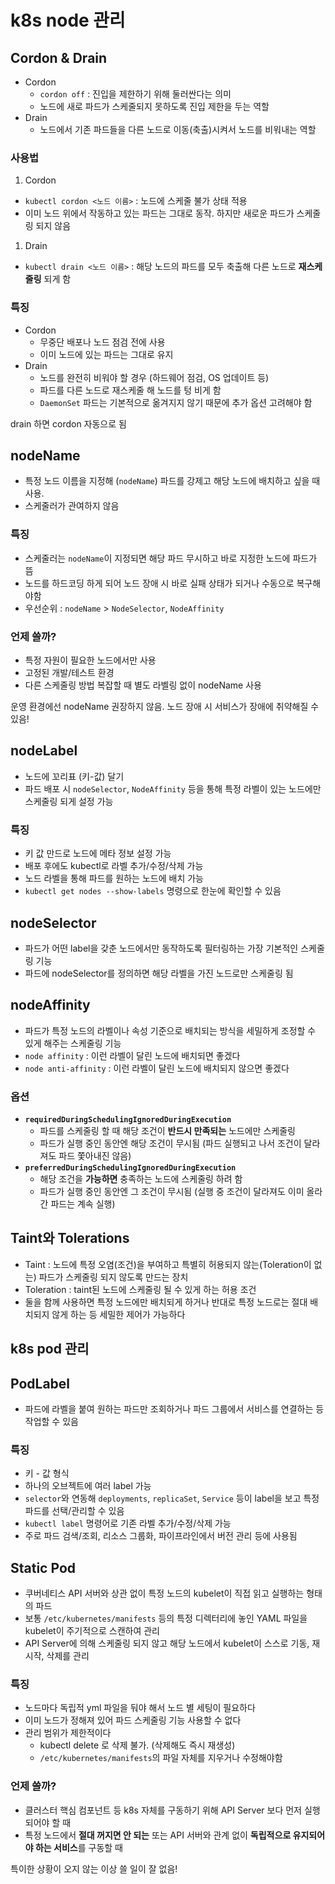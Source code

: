# k8s node 관리

## Cordon & Drain

- Cordon
    - `cordon off` : 진입을 제한하기 위해 둘러싼다는 의미
    - 노드에 새로 파드가 스케줄되지 못하도록 진입 제한을 두는 역할
- Drain
    - 노드에서 기존 파드들을 다른 노드로 이동(축출)시켜서 노드를 비워내는 역할

### 사용법

1. Cordon
- `kubectl cordon <노드 이름>` : 노드에 스케줄 불가 상태 적용
- 이미 노드 위에서 작동하고 있는 파드는 그대로 동작. 하지만 새로운 파드가 스케줄링 되지 않음
1. Drain
- `kubectl drain <노드 이름>` : 해당 노드의 파드를 모두 축출해 다른 노드로 **재스케줄링** 되게 함

### 특징

- Cordon
    - 무중단 배포나 노드 점검 전에 사용
    - 이미 노드에 있는 파드는 그대로 유지
- Drain
    - 노드를 완전히 비워야 할 경우 (하드웨어 점검, OS 업데이트 등)
    - 파드를 다른 노드로 재스케줄 해 노드를 텅 비게 함
    - `DaemonSet` 파드는 기본적으로 옮겨지지 않기 때문에 추가 옵션 고려해야 함

drain 하면 cordon 자동으로 됨

## nodeName

- 특정 노드 이름을 지정해 (`nodeName`) 파드를 강제고 해당 노드에 배치하고 싶을 때 사용.
- 스케줄러가 관여하지 않음

### 특징

- 스케줄러는 `nodeName`이 지정되면 해당 파드 무시하고 바로 지정한 노드에 파드가 뜸
- 노드를 하드코딩 하게 되어 노드 장애 시 바로 실패 상태가 되거나 수동으로 복구해야함
- 우선순위 : `nodeName`  > `NodeSelector`, `NodeAffinity`

### 언제 쓸까?

- 특정 자원이 필요한 노드에서만 사용
- 고정된 개발/테스트 환경
- 다른 스케줄링 방법 복잡할 때 별도 라벨링 없이 nodeName 사용

운영 환경에선 nodeName 권장하지 않음. 노드 장애 시 서비스가 장애에 취약해질 수 있음!

## nodeLabel

- 노드에 꼬리표 (키-값) 달기
- 파드 배포 시 `nodeSelector`, `NodeAffinity` 등을 통해 특정 라벨이 있는 노드에만 스케줄링 되게 설정 가능

### 특징

- 키 값 만드로 노드에 메타 정보 설정 가능
- 배포 후에도 kubectl로 라벨 추가/수정/삭제 가능
- 노드 라벨을 통해 파드를 원하는 노드에 배치 가능
- `kubectl get nodes --show-labels` 명령으로 한눈에 확인할 수 있음

## nodeSelector

- 파드가 어떤 label을 갖춘 노드에서만 동작하도록 필터링하는 가장 기본적인 스케줄링 기능
- 파드에 nodeSelector를 정의하면 해당 라벨을 가진 노드로만 스케줄링 됨

## nodeAffinity

- 파드가 특정 노드의 라벨이나 속성 기준으로 배치되는 방식을 세밀하게 조정할 수 있게 해주는 스케줄링 기능
- `node affinity` : 이런 라벨이 달린 노드에 배치되면 좋겠다
- `node anti-affinity` : 이런 라벨이 달린 노드에 배치되지 않으면 좋겠다

### 옵션

- **`requiredDuringSchedulingIgnoredDuringExecution`**
    - 파드를 스케줄링 할 때 해당 조건이 **반드시 만족되는** 노드에만 스케줄링
    - 파드가 실행 중인 동안엔 해당 조건이 무시됨 (파드 실행되고 나서 조건이 달라져도 파드 쫓아내진 않음)
- **`preferredDuringSchedulingIgnoredDuringExecution`**
    - 해당 조건을 **가능하면** 충족하는 노드에 스케줄링 하려 함
    - 파드가 실행 중인 동안엔 그 조건이 무시됨 (실행 중 조건이 달라져도 이미 올라간 파드는 계속 실행)

## Taint와 Tolerations

- Taint : 노드에 특정 오염(조건)을 부여하고 특별히 허용되지 않는(Toleration이 없는) 파드가 스케줄링 되지 않도록 만드는 장치
- Toleration : taint된 노드에 스케줄링 될 수 있게 하는 허용 조건
- 둘을 함께 사용하면 특정 노드에만 배치되게 하거나 반대로 특정 노드로는 절대 배치되지 않게 하는 등 세밀한 제어가 가능하다

## k8s pod 관리

## PodLabel

- 파드에 라벨을 붙여 원하는 파드만 조회하거나 파드 그룹에서 서비스를 연결하는 등 작업할 수 있음

### 특징

- 키 - 값 형식
- 하나의 오브젝트에 여러 label 가능
- `selector`와 연동해 `deployments`, `replicaSet`, `Service` 등이 label을 보고 특정 파드를 선택/관리할 수 있음
- `kubectl label` 명령어로 기존 라벨 추가/수정/삭제 가능
- 주로 파드 검색/조회, 리소스 그룹화, 파이프라인에서 버전 관리 등에 사용됨

## Static Pod

- 쿠버네티스 API 서버와 상관 없이 특정 노드의 kubelet이 직접 읽고 실행하는 형태의 파드
- 보통 `/etc/kubernetes/manifests` 등의 특정 디렉터리에 놓인 YAML 파일을 kubelet이 주기적으로 스캔하여 관리
- API Server에 의해 스케줄링 되지 않고 해당 노드에서 kubelet이 스스로 기동, 재시작, 삭제를 관리

### 특징

- 노드마다 독립적 yml 파일을 둬야 해서 노드 별 세팅이 필요하다
- 이미 노드가 정해져 있어 파드 스케줄링 기능 사용할 수 없다
- 관리 범위가 제한적이다
    - kubectl delete 로 삭제 불가. (삭제해도 즉시 재생성)
    - `/etc/kubernetes/manifests`의 파일 자체를 지우거나 수정해야함

### 언제 쓸까?

- 클러스터 핵심 컴포넌트 등 k8s 자체를 구동하기 위해 API Server 보다 먼저 실행되어야 할 때
- 특정 노드에서 **절대 꺼지면 안 되는** 또는 API 서버와 관계 없이 **독립적으로 유지되어야 하는 서비스**를 구동할 때

특이한 상황이 오지 않는 이상 쓸 일이 잘 없음!
